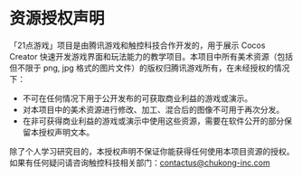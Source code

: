 # 资源授权声明

「21点游戏」项目是由腾讯游戏和触控科技合作开发的，用于展示 Cocos Creator 快速开发游戏界面和玩法能力的教学项目。本项目中所有美术资源（包括但不限于 png, jpg 格式的图片文件）的版权归腾讯游戏所有，在未经授权的情况下：

- 不可在任何情况下用于公开发布的可获取商业利益的游戏或演示。
- 对本项目中的美术资源进行修改、加工、混合后的图像不可用于再次分发。
- 在非可获得商业利益的游戏或演示中使用这些资源，需要在软件公开的部分保留本授权声明文本。

除了个人学习研究目的，本授权声明不保证你能获得任何使用本项目资源的授权。如果有任何疑问请咨询触控科技相关部门：contactus@chukong-inc.com